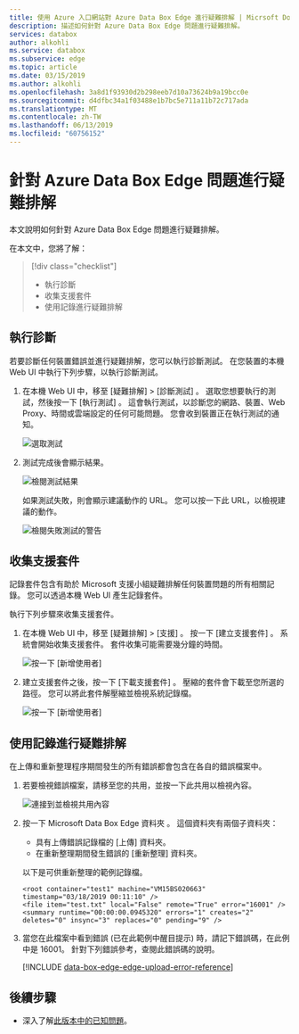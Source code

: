 ```yaml
---
title: 使用 Azure 入口網站對 Azure Data Box Edge 進行疑難排解 | Micrsoft Docs
description: 描述如何針對 Azure Data Box Edge 問題進行疑難排解。
services: databox
author: alkohli
ms.service: databox
ms.subservice: edge
ms.topic: article
ms.date: 03/15/2019
ms.author: alkohli
ms.openlocfilehash: 3a8d1f93930d2b298eeb7d10a73624b9a19bcc0e
ms.sourcegitcommit: d4dfbc34a1f03488e1b7bc5e711a11b72c717ada
ms.translationtype: MT
ms.contentlocale: zh-TW
ms.lasthandoff: 06/13/2019
ms.locfileid: "60756152"
---
```

# <a name="troubleshoot-your-azure-data-box-edge-issues"></a>針對 Azure Data Box Edge 問題進行疑難排解 

本文說明如何針對 Azure Data Box Edge 問題進行疑難排解。 

在本文中，您將了解：

> [!div class="checklist"]
> * 執行診斷
> * 收集支援套件
> * 使用記錄進行疑難排解


## <a name="run-diagnostics"></a>執行診斷

若要診斷任何裝置錯誤並進行疑難排解，您可以執行診斷測試。 在您裝置的本機 Web UI 中執行下列步驟，以執行診斷測試。

1. 在本機 Web UI 中，移至 [疑難排解] > [診斷測試]  。 選取您想要執行的測試，然後按一下 [執行測試]  。 這會執行測試，以診斷您的網路、裝置、Web Proxy、時間或雲端設定的任何可能問題。 您會收到裝置正在執行測試的通知。

    ![選取測試](media/data-box-edge-troubleshoot/run-diag-1.png)
 
2. 測試完成後會顯示結果。 

    ![檢閱測試結果](media/data-box-edge-troubleshoot/run-diag-2.png)

    如果測試失敗，則會顯示建議動作的 URL。 您可以按一下此 URL，以檢視建議的動作。
 
    ![檢閱失敗測試的警告](media/data-box-edge-troubleshoot/run-diag-3.png)


## <a name="collect-support-package"></a>收集支援套件

記錄套件包含有助於 Microsoft 支援小組疑難排解任何裝置問題的所有相關記錄。 您可以透過本機 Web UI 產生記錄套件。

執行下列步驟來收集支援套件。 

1. 在本機 Web UI 中，移至 [疑難排解] > [支援]  。 按一下 [建立支援套件]  。 系統會開始收集支援套件。 套件收集可能需要幾分鐘的時間。

    ![按一下 [新增使用者]](media/data-box-edge-troubleshoot/collect-logs-1.png)
 
2. 建立支援套件之後，按一下 [下載支援套件]  。 壓縮的套件會下載至您所選的路徑。 您可以將此套件解壓縮並檢視系統記錄檔。

    ![按一下 [新增使用者]](media/data-box-edge-troubleshoot/collect-logs-2.png)

## <a name="use-logs-to-troubleshoot"></a>使用記錄進行疑難排解

在上傳和重新整理程序期間發生的所有錯誤都會包含在各自的錯誤檔案中。

1. 若要檢視錯誤檔案，請移至您的共用，並按一下此共用以檢視內容。 

      ![連接到並檢視共用內容](media/data-box-edge-troubleshoot/troubleshoot-logs-1.png)

2. 按一下 Microsoft Data Box Edge 資料夾  。 這個資料夾有兩個子資料夾：

    - 具有上傳錯誤記錄檔的 [上傳] 資料夾。
    - 在重新整理期間發生錯誤的 [重新整理] 資料夾。

    以下是可供重新整理的範例記錄檔。

    ```
    <root container="test1" machine="VM15BS020663" timestamp="03/18/2019 00:11:10" />
    <file item="test.txt" local="False" remote="True" error="16001" />
    <summary runtime="00:00:00.0945320" errors="1" creates="2" deletes="0" insync="3" replaces="0" pending="9" />
    ``` 

3. 當您在此檔案中看到錯誤 (已在此範例中醒目提示) 時，請記下錯誤碼，在此例中是 16001。 針對下列錯誤參考，查閱此錯誤碼的說明。

    [!INCLUDE [data-box-edge-edge-upload-error-reference](../../includes/data-box-edge-gateway-upload-error-reference.md)]


## <a name="next-steps"></a>後續步驟

- 深入了解[此版本中的已知問題](data-box-gateway-release-notes.md)。
